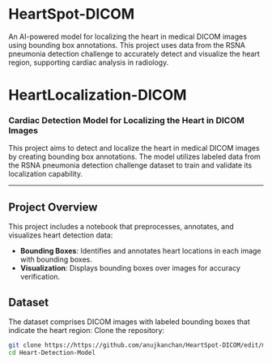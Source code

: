 # HeartSpot-DICOM
An AI-powered model for localizing the heart in medical DICOM images using bounding box annotations. This project uses data from the RSNA pneumonia detection challenge to accurately detect and visualize the heart region, supporting cardiac analysis in radiology.

# HeartLocalization-DICOM

### Cardiac Detection Model for Localizing the Heart in DICOM Images

This project aims to detect and localize the heart in medical DICOM images by creating bounding box annotations. The model utilizes labeled data from the RSNA pneumonia detection challenge dataset to train and validate its localization capability.

---

## Project Overview

This project includes a notebook that preprocesses, annotates, and visualizes heart detection data:

- **Bounding Boxes**: Identifies and annotates heart locations in each image with bounding boxes.
- **Visualization**: Displays bounding boxes over images for accuracy verification.

## Dataset

The dataset comprises DICOM images with labeled bounding boxes that indicate the heart region:
Clone the repository:
   ```bash
   git clone https://https://github.com/anujkanchan/HeartSpot-DICOM/edit/main/README.md
   cd Heart-Detection-Model


